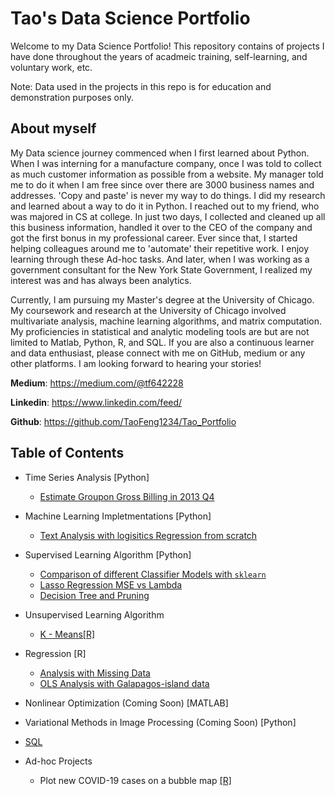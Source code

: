 # Tao's Data Science Portfolio

Welcome to my Data Science Portfolio! This repository contains of projects I have done throughout the years of acadmeic training, self-learning, and voluntary work, etc.

Note: Data used in the projects in this repo is for education and demonstration purposes only.

## About myself

My Data science journey commenced when I first learned about Python. When I was interning for a manufacture company, once I was told to collect as much customer information as possible from a website. My manager told me to do it when I am free since over there are 3000 business names and addresses. 'Copy and paste' is never my way to do things. I did my research and learned about a way to do it in Python. I reached out to my friend, who was majored in CS at college. In just two days, I collected and cleaned up all this business information, handled it over to the CEO of the company and got the first bonus in my professional career. Ever since that, I started helping colleagues around me to 'automate' their repetitive work. I enjoy learning through these Ad-hoc tasks. And later, when I was working as a government consultant for the New York State Government, I realized my interest was and has always been analytics. 

Currently, I am pursuing my Master's degree at the University of Chicago. My coursework and research at the University of Chicago involved multivariate analysis, machine learning algorithms, and matrix computation. My proficiencies in statistical and analytic modeling tools are but are not limited to Matlab, Python, R, and SQL. If you are also a continuous learner and data enthusiast, please connect with me on GitHub, medium or any other platforms. I am looking forward to hearing your stories!

**Medium**: https://medium.com/@tf642228

**Linkedin**: https://www.linkedin.com/feed/

**Github**: https://github.com/TaoFeng1234/Tao_Portfolio



## Table of Contents 

* Time Series Analysis [Python]
  * [Estimate Groupon Gross Billing in 2013 Q4](https://github.com/TaoFeng1234/Tao_Portfolio/blob/master/Groupon.ipynb)
  
* Machine Learning Impletmentations [Python]
  * [Text Analysis with logisitics Regression from scratch](https://medium.com/@tf642228/text-analysis-with-logistics-linear-model-in-python-35ceeb57f74c)
  
* Supervised Learning Algorithm [Python]
  * [Comparison of different Classifier Models with `sklearn`](https://github.com/TaoFeng1234/Tao_Portfolio/blob/master/CompraisonofClassifers.ipynb)
  * [Lasso Regression MSE vs Lambda](https://github.com/TaoFeng1234/Tao_Portfolio/blob/master/LassoEstimate.ipynb)
  * [Decision Tree and Pruning](https://github.com/TaoFeng1234/Tao_Portfolio/blob/master/DecisionTreePruning.ipynb)
  
* Unsupervised Learning Algorithm
  
  * [K - Means[R]](https://rpubs.com/tf642228/665000)

* Regression [R]
  
  * [Analysis with Missing Data](https://rpubs.com/tf642228/648385)
  * [OLS Analysis with Galapagos-island data](https://rpubs.com/tf642228/657767)

* Nonlinear Optimization (Coming Soon) [MATLAB]

* Variational Methods in Image Processing (Coming Soon) [Python]

* [SQL](https://github.com/TaoFeng1234/Tao_Portfolio/blob/master/SQL_Practice.pdf)

* Ad-hoc Projects 

  * Plot new COVID-19 cases on a bubble map [[R]](https://github.com/TaoFeng1234/Tao_Portfolio/blob/master/MiniProjects/co-vid19%20cases.Rmd)
    
